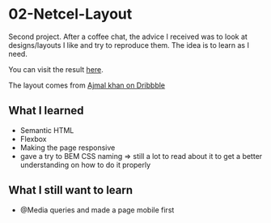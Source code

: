 # 02-Netcel-Layout
Second project. After a coffee chat, the advice I received was to look at designs/layouts I like and try to reproduce them. The idea is to learn as I need. 

You can visit the result [here](https://hlmhc79.github.io/02-Netcel-Layout/).

The layout comes from [Ajmal khan on Dribbble](https://dribbble.com/shots/7210396-Netcel-Business-Consulting-and-Finance-Theme-Homepage-v5/attachments/202687?mode=media)

## What I learned
- Semantic HTML
- Flexbox
- Making the page responsive
- gave a try to BEM CSS naming => still a lot to read about it to get a better understanding on how to do it properly

## What I still want to learn
- @Media queries and made a page mobile first
